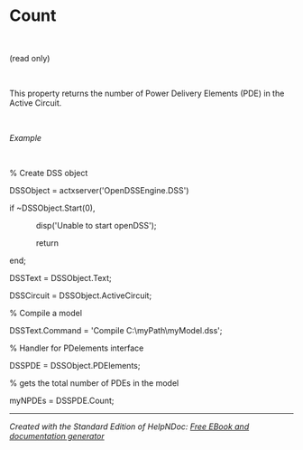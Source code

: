 # Count

&nbsp;

(read only)

&nbsp;

This property returns the number of Power Delivery Elements (PDE) in the Active Circuit.

&nbsp;

*Example*

&nbsp;

% Create DSS object

DSSObject = actxserver('OpenDSSEngine.DSS')

if ~DSSObject.Start(0),

&nbsp; &nbsp; &nbsp; &nbsp; &nbsp; &nbsp; disp('Unable to start openDSS');

&nbsp; &nbsp; &nbsp; &nbsp; &nbsp; &nbsp; return

end;

DSSText = DSSObject.Text;

DSSCircuit = DSSObject.ActiveCircuit;

% Compile a model &nbsp; &nbsp;

DSSText.Command = 'Compile C:\\myPath\\myModel.dss';

% Handler for PDelements interface

DSSPDE = DSSObject.PDElements;

% gets the total number of PDEs in the model

myNPDEs = DSSPDE.Count;


***
_Created with the Standard Edition of HelpNDoc: [Free EBook and documentation generator](<https://www.helpndoc.com>)_
